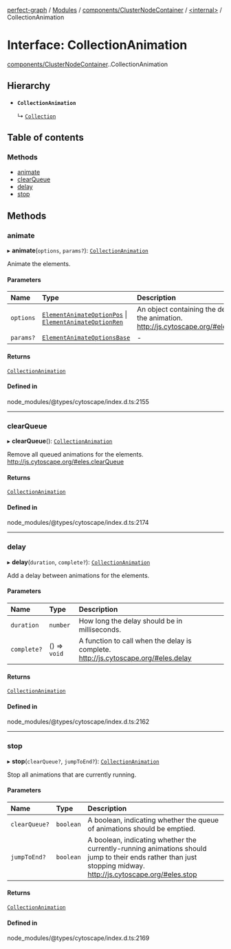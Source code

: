 [perfect-graph](../README.md) / [Modules](../modules.md) / [components/ClusterNodeContainer](../modules/components_ClusterNodeContainer.md) / [<internal\>](../modules/components_ClusterNodeContainer._internal_.md) / CollectionAnimation

# Interface: CollectionAnimation

[components/ClusterNodeContainer](../modules/components_ClusterNodeContainer.md).[<internal>](../modules/components_ClusterNodeContainer._internal_.md).CollectionAnimation

## Hierarchy

- **`CollectionAnimation`**

  ↳ [`Collection`](components_ClusterNodeContainer._internal_.Collection.md)

## Table of contents

### Methods

- [animate](components_ClusterNodeContainer._internal_.CollectionAnimation.md#animate)
- [clearQueue](components_ClusterNodeContainer._internal_.CollectionAnimation.md#clearqueue)
- [delay](components_ClusterNodeContainer._internal_.CollectionAnimation.md#delay)
- [stop](components_ClusterNodeContainer._internal_.CollectionAnimation.md#stop)

## Methods

### animate

▸ **animate**(`options`, `params?`): [`CollectionAnimation`](components_ClusterNodeContainer._internal_.CollectionAnimation.md)

Animate the elements.

#### Parameters

| Name | Type | Description |
| :------ | :------ | :------ |
| `options` | [`ElementAnimateOptionPos`](components_ClusterNodeContainer._internal_.ElementAnimateOptionPos.md) \| [`ElementAnimateOptionRen`](components_ClusterNodeContainer._internal_.ElementAnimateOptionRen.md) | An object containing the details of the animation. http://js.cytoscape.org/#eles.animate |
| `params?` | [`ElementAnimateOptionsBase`](components_ClusterNodeContainer._internal_.ElementAnimateOptionsBase.md) | - |

#### Returns

[`CollectionAnimation`](components_ClusterNodeContainer._internal_.CollectionAnimation.md)

#### Defined in

node_modules/@types/cytoscape/index.d.ts:2155

___

### clearQueue

▸ **clearQueue**(): [`CollectionAnimation`](components_ClusterNodeContainer._internal_.CollectionAnimation.md)

Remove all queued animations for the elements.
http://js.cytoscape.org/#eles.clearQueue

#### Returns

[`CollectionAnimation`](components_ClusterNodeContainer._internal_.CollectionAnimation.md)

#### Defined in

node_modules/@types/cytoscape/index.d.ts:2174

___

### delay

▸ **delay**(`duration`, `complete?`): [`CollectionAnimation`](components_ClusterNodeContainer._internal_.CollectionAnimation.md)

Add a delay between animations for the elements.

#### Parameters

| Name | Type | Description |
| :------ | :------ | :------ |
| `duration` | `number` | How long the delay should be in milliseconds. |
| `complete?` | () => `void` | A function to call when the delay is complete. http://js.cytoscape.org/#eles.delay |

#### Returns

[`CollectionAnimation`](components_ClusterNodeContainer._internal_.CollectionAnimation.md)

#### Defined in

node_modules/@types/cytoscape/index.d.ts:2162

___

### stop

▸ **stop**(`clearQueue?`, `jumpToEnd?`): [`CollectionAnimation`](components_ClusterNodeContainer._internal_.CollectionAnimation.md)

Stop all animations that are currently running.

#### Parameters

| Name | Type | Description |
| :------ | :------ | :------ |
| `clearQueue?` | `boolean` | A boolean, indicating whether the queue of animations should be emptied. |
| `jumpToEnd?` | `boolean` | A boolean, indicating whether the currently-running animations should jump to their ends rather than just stopping midway. http://js.cytoscape.org/#eles.stop |

#### Returns

[`CollectionAnimation`](components_ClusterNodeContainer._internal_.CollectionAnimation.md)

#### Defined in

node_modules/@types/cytoscape/index.d.ts:2169
